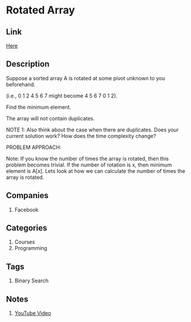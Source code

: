 # Rotated Array

## Link

[Here](https://www.interviewbit.com/problems/rotated-array/)

## Description

Suppose a sorted array A is rotated at some pivot unknown to you beforehand.

(i.e., 0 1 2 4 5 6 7 might become 4 5 6 7 0 1 2).

Find the minimum element.

The array will not contain duplicates.

NOTE 1: Also think about the case when there are duplicates. Does your current solution work? How does the time complexity change?

PROBLEM APPROACH:

Note: If you know the number of times the array is rotated, then this problem becomes trivial. If the number of rotation is x, then minimum element is A[x].
Lets look at how we can calculate the number of times the array is rotated.

## Companies

1. Facebook

## Categories

1. Courses
1. Programming

## Tags

1. Binary Search

## Notes

1. [YouTube Video](https://www.youtube.com/watch?v=4qjprDkJrjY)